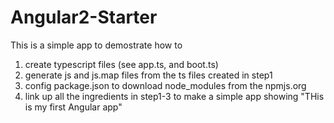 # Angular2-Starter
This is a simple app to demostrate how to 

1. create typescript files (see app.ts, and boot.ts)
2. generate js and js.map files from the ts files created in step1
3. config package.json to download node_modules from the npmjs.org
4. link up all the ingredients in step1-3 to make a simple app showing "THis is my first Angular app"
